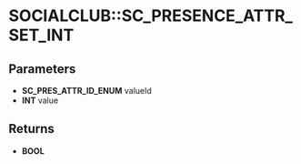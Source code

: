 # SOCIALCLUB::SC_PRESENCE_ATTR_SET_INT

## Parameters
* **SC_PRES_ATTR_ID_ENUM** valueId
* **INT** value

## Returns
* **BOOL**